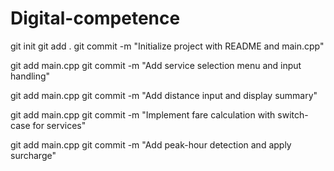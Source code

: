 # Digital-competence
git init
git add .
git commit -m "Initialize project with README and main.cpp"

git add main.cpp
git commit -m "Add service selection menu and input handling"

git add main.cpp
git commit -m "Add distance input and display summary"

git add main.cpp
git commit -m "Implement fare calculation with switch-case for services"

git add main.cpp
git commit -m "Add peak-hour detection and apply surcharge"

